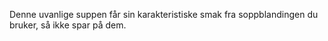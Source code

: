 Denne uvanlige suppen får sin karakteristiske smak fra soppblandingen du bruker, så ikke spar på dem.